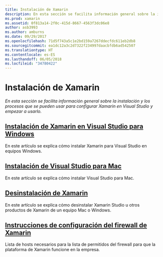 ```yaml
---
title: Instalación de Xamarin
description: En esta sección se facilita información general sobre la instalación y los procesos que se pueden usar para configurar Xamarin en Visual Studio y empezar a usarlo.
ms.prod: xamarin
ms.assetid: 0f813a14-2f0c-415d-8667-4563f3dc06e8
author: asb3993
ms.author: amburns
ms.date: 09/29/2017
ms.openlocfilehash: 71d5f743a5c1e2bd159a7267ddecfdc611eb2db8
ms.sourcegitcommit: ea1dc12a3c2d7322f234997daacbfdb6ad542507
ms.translationtype: HT
ms.contentlocale: es-ES
ms.lasthandoff: 06/05/2018
ms.locfileid: "34780422"
---
```

# <a name="installing-xamarin"></a>Instalación de Xamarin

_En esta sección se facilita información general sobre la instalación y los procesos que se pueden usar para configurar Xamarin en Visual Studio y empezar a usarlo._

##  <a name="installing-xamarin-in-visual-studio-on-windowscross-platformget-startedinstallationwindowsmd"></a>[Instalación de Xamarin en Visual Studio para Windows](~/cross-platform/get-started/installation/windows.md)

En este artículo se explica cómo instalar Xamarin para Visual Studio en equipos Windows.

##  <a name="installing-visual-studio-for-macvisualstudiomacinstallation"></a>[Instalación de Visual Studio para Mac](/visualstudio/mac/installation/)

En este artículo se explica cómo instalar Visual Studio para Mac.

##  <a name="uninstalling-xamarincross-platformget-startedinstallationuninstalling-xamarinmd"></a>[Desinstalación de Xamarin](~/cross-platform/get-started/installation/uninstalling-xamarin.md)

En este artículo se explica cómo desinstalar Xamarin Studio u otros productos de Xamarin de un equipo Mac o Windows.

##  <a name="xamarin-firewall-configuration-instructionsfirewallmd"></a>[Instrucciones de configuración del firewall de Xamarin](firewall.md)

Lista de hosts necesarios para la lista de permitidos del firewall para que la plataforma de Xamarin funcione en la empresa.
